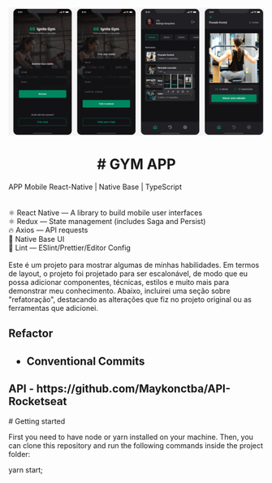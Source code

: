 <br /><br />
<h4 align="center">
<img src="https://github.com/MaykonCWB/gym-app/blob/main/SCR-20240226-onpw.png" align="center"/>
</h4>



<Center><h1># GYM APP</h1></Center>

<div>
APP Mobile React-Native | Native Base | TypeScript
 </div>
 <br>

<div style="display: inside_block"><br/>
⚛ React Native — A library to build mobile user interfaces<br>
⚛ Redux — State management (includes Saga and Persist)<br>
🔥 Axios — API requests<br>
💅 Native Base UI<br>
💖 Lint — ESlint/Prettier/Editor Config<br>
    <br>
  </div>
  
  <div>
  Este é um projeto para mostrar algumas de minhas habilidades. Em termos de layout, o projeto foi projetado para ser escalonável, de modo que eu possa adicionar componentes,   
   técnicas, estilos e muito mais para demonstrar meu conhecimento. Abaixo, incluirei uma seção sobre "refatoração", destacando as alterações que fiz no projeto original ou as 
   ferramentas que adicionei.
  </div>
  
  <div>
  <h2>Refactor <h2>
 
 - Conventional Commits

  </div>
  
  
<h2>API - https://github.com/Maykonctba/API-Rocketseat </h2>
# Getting started

First you need to have node or yarn installed on your machine. Then, you can clone this repository and run the following commands inside the project folder:

yarn start;
